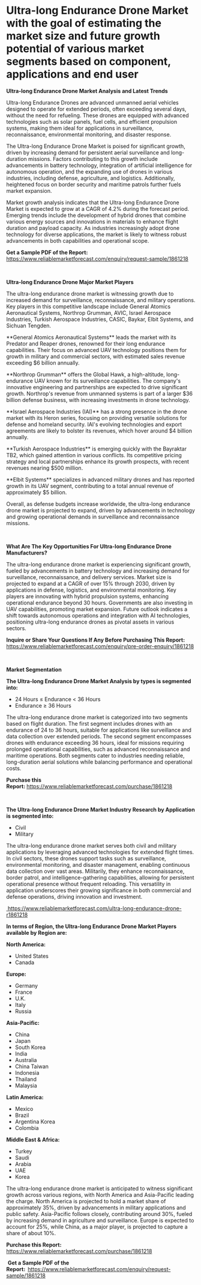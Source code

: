 <p><h1>Ultra-long Endurance Drone Market with the goal of estimating the market size and future growth potential of various market segments based on component, applications and end user</h1></p><p><strong>Ultra-long Endurance Drone Market Analysis and Latest Trends</strong></p>
<p><p>Ultra-long Endurance Drones are advanced unmanned aerial vehicles designed to operate for extended periods, often exceeding several days, without the need for refueling. These drones are equipped with advanced technologies such as solar panels, fuel cells, and efficient propulsion systems, making them ideal for applications in surveillance, reconnaissance, environmental monitoring, and disaster response.</p><p>The Ultra-long Endurance Drone Market is poised for significant growth, driven by increasing demand for persistent aerial surveillance and long-duration missions. Factors contributing to this growth include advancements in battery technology, integration of artificial intelligence for autonomous operation, and the expanding use of drones in various industries, including defense, agriculture, and logistics. Additionally, heightened focus on border security and maritime patrols further fuels market expansion.</p><p>Market growth analysis indicates that the Ultra-long Endurance Drone Market is expected to grow at a CAGR of 4.2% during the forecast period. Emerging trends include the development of hybrid drones that combine various energy sources and innovations in materials to enhance flight duration and payload capacity. As industries increasingly adopt drone technology for diverse applications, the market is likely to witness robust advancements in both capabilities and operational scope.</p></p>
<p><strong>Get a Sample PDF of the Report:&nbsp;</strong> <a href="https://www.reliablemarketforecast.com/enquiry/request-sample/1861218?utm_campaign=3228&utm_medium=2&utm_source=Github&utm_content=ia&utm_term=16042025&utm_id=ultra-long-endurance-drone">https://www.reliablemarketforecast.com/enquiry/request-sample/1861218</a></p>
<p>&nbsp;</p>
<p><strong>Ultra-long Endurance Drone Major Market Players</strong></p>
<p><p>The ultra-long endurance drone market is witnessing growth due to increased demand for surveillance, reconnaissance, and military operations. Key players in this competitive landscape include General Atomics Aeronautical Systems, Northrop Grumman, AVIC, Israel Aerospace Industries, Turkish Aerospace Industries, CASIC, Baykar, Elbit Systems, and Sichuan Tengden.</p><p>**General Atomics Aeronautical Systems** leads the market with its Predator and Reaper drones, renowned for their long endurance capabilities. Their focus on advanced UAV technology positions them for growth in military and commercial sectors, with estimated sales revenue exceeding $6 billion annually.</p><p>**Northrop Grumman** offers the Global Hawk, a high-altitude, long-endurance UAV known for its surveillance capabilities. The company's innovative engineering and partnerships are expected to drive significant growth. Northrop's revenue from unmanned systems is part of a larger $36 billion defense business, with increasing investments in drone technology.</p><p>**Israel Aerospace Industries (IAI)** has a strong presence in the drone market with its Heron series, focusing on providing versatile solutions for defense and homeland security. IAI's evolving technologies and export agreements are likely to bolster its revenues, which hover around $4 billion annually.</p><p>**Turkish Aerospace Industries** is emerging quickly with the Bayraktar TB2, which gained attention in various conflicts. Its competitive pricing strategy and local partnerships enhance its growth prospects, with recent revenues nearing $500 million.</p><p>**Elbit Systems** specializes in advanced military drones and has reported growth in its UAV segment, contributing to a total annual revenue of approximately $5 billion. </p><p>Overall, as defense budgets increase worldwide, the ultra-long endurance drone market is projected to expand, driven by advancements in technology and growing operational demands in surveillance and reconnaissance missions.</p></p>
<p>&nbsp;</p>
<p><strong>What Are The Key Opportunities For Ultra-long Endurance Drone Manufacturers?</strong></p>
<p><p>The ultra-long endurance drone market is experiencing significant growth, fueled by advancements in battery technology and increasing demand for surveillance, reconnaissance, and delivery services. Market size is projected to expand at a CAGR of over 15% through 2030, driven by applications in defense, logistics, and environmental monitoring. Key players are innovating with hybrid propulsion systems, enhancing operational endurance beyond 30 hours. Governments are also investing in UAV capabilities, promoting market expansion. Future outlook indicates a shift towards autonomous operations and integration with AI technologies, positioning ultra-long endurance drones as pivotal assets in various sectors.</p></p>
<p><strong>Inquire or Share Your Questions If Any Before Purchasing This Report:</strong> <a href="https://www.reliablemarketforecast.com/enquiry/pre-order-enquiry/1861218?utm_campaign=3228&utm_medium=2&utm_source=Github&utm_content=ia&utm_term=16042025&utm_id=ultra-long-endurance-drone">https://www.reliablemarketforecast.com/enquiry/pre-order-enquiry/1861218</a></p>
<p>&nbsp;</p>
<p><strong>Market Segmentation</strong></p>
<p><strong>The Ultra-long Endurance Drone Market Analysis by types is segmented into:</strong></p>
<p><ul><li>24 Hours ≤ Endurance < 36 Hours</li><li>Endurance ≥ 36 Hours</li></ul></p>
<p><p>The ultra-long endurance drone market is categorized into two segments based on flight duration. The first segment includes drones with an endurance of 24 to 36 hours, suitable for applications like surveillance and data collection over extended periods. The second segment encompasses drones with endurance exceeding 36 hours, ideal for missions requiring prolonged operational capabilities, such as advanced reconnaissance and maritime operations. Both segments cater to industries needing reliable, long-duration aerial solutions while balancing performance and operational costs.</p></p>
<p><strong>Purchase this Report:&nbsp;</strong><a href="https://www.reliablemarketforecast.com/purchase/1861218?utm_campaign=3228&utm_medium=2&utm_source=Github&utm_content=ia&utm_term=16042025&utm_id=ultra-long-endurance-drone">https://www.reliablemarketforecast.com/purchase/1861218</a></p>
<p>&nbsp;</p>
<p><strong>The Ultra-long Endurance Drone Market Industry Research by Application is segmented into:</strong></p>
<p><ul><li>Civil</li><li>Military</li></ul></p>
<p><p>The ultra-long endurance drone market serves both civil and military applications by leveraging advanced technologies for extended flight times. In civil sectors, these drones support tasks such as surveillance, environmental monitoring, and disaster management, enabling continuous data collection over vast areas. Militarily, they enhance reconnaissance, border patrol, and intelligence-gathering capabilities, allowing for persistent operational presence without frequent reloading. This versatility in application underscores their growing significance in both commercial and defense operations, driving innovation and investment.</p></p>
<p><a href="https://www.reliablemarketforecast.com/ultra-long-endurance-drone-r1861218?utm_campaign=3228&utm_medium=2&utm_source=Github&utm_content=ia&utm_term=16042025&utm_id=ultra-long-endurance-drone">&nbsp;https://www.reliablemarketforecast.com/ultra-long-endurance-drone-r1861218</a></p>
<p><strong>In terms of Region, the Ultra-long Endurance Drone Market Players available by Region are:</strong></p>
<p>
    <p> <strong> North America: </strong>
        <ul>
            <li>United States</li>
            <li>Canada</li>
        </ul>
        </p> 
    <p> <strong> Europe: </strong>
        <ul>
            <li>Germany</li>
            <li>France</li>
            <li>U.K.</li>
            <li>Italy</li>
            <li>Russia</li>
        </ul>
        </p> 
    <p> <strong> Asia-Pacific: </strong>
        <ul>
            <li>China</li>
            <li>Japan</li>
            <li>South Korea</li>
            <li>India</li>
            <li>Australia</li>
            <li>China Taiwan</li>
            <li>Indonesia</li>
            <li>Thailand</li>
            <li>Malaysia</li>
        </ul>
        </p> 
    <p> <strong> Latin America: </strong>
        <ul>
            <li>Mexico</li>
            <li>Brazil</li>
            <li>Argentina Korea</li>
            <li>Colombia</li>
        </ul>
        </p> 
    <p> <strong> Middle East & Africa: </strong>
        <ul>
            <li>Turkey</li>
            <li>Saudi</li>
            <li>Arabia</li>
            <li>UAE</li>
            <li>Korea</li>
        </ul>
    </p>
    </p>
<p><p>The ultra-long endurance drone market is anticipated to witness significant growth across various regions, with North America and Asia-Pacific leading the charge. North America is projected to hold a market share of approximately 35%, driven by advancements in military applications and public safety. Asia-Pacific follows closely, contributing around 30%, fueled by increasing demand in agriculture and surveillance. Europe is expected to account for 25%, while China, as a major player, is projected to capture a share of about 10%.</p></p>
<p><strong>Purchase this Report: </strong><a href="https://www.reliablemarketforecast.com/purchase/1861218?utm_campaign=3228&utm_medium=2&utm_source=Github&utm_content=ia&utm_term=16042025&utm_id=ultra-long-endurance-drone">https://www.reliablemarketforecast.com/purchase/1861218</a></p>
<p>&nbsp;<strong>Get a Sample PDF of the Report:&nbsp;&nbsp;</strong><a href="https://www.reliablemarketforecast.com/enquiry/request-sample/1861218?utm_campaign=3228&utm_medium=2&utm_source=Github&utm_content=ia&utm_term=16042025&utm_id=ultra-long-endurance-drone">https://www.reliablemarketforecast.com/enquiry/request-sample/1861218</a></p>
<p><strong></strong></p>
<p><p></p><p></p><p></p></p>